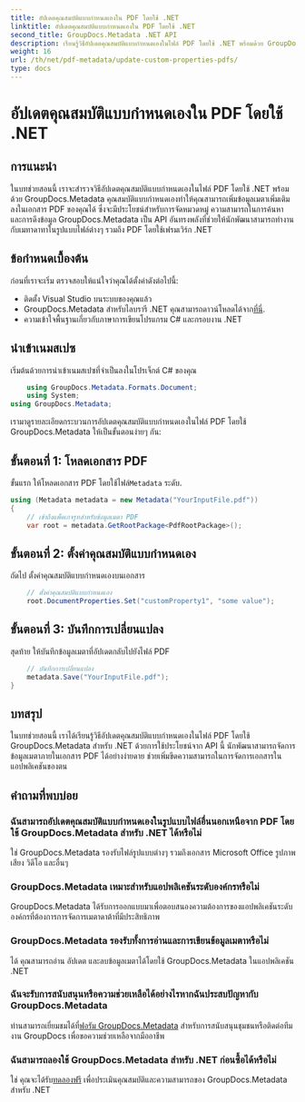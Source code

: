 ```yaml
---
title: อัปเดตคุณสมบัติแบบกำหนดเองใน PDF โดยใช้ .NET
linktitle: อัปเดตคุณสมบัติแบบกำหนดเองใน PDF โดยใช้ .NET
second_title: GroupDocs.Metadata .NET API
description: เรียนรู้วิธีอัปเดตคุณสมบัติแบบกำหนดเองในไฟล์ PDF โดยใช้ .NET พร้อมด้วย GroupDocs.Metadata ขั้นตอนง่ายๆ สำหรับการจัดการข้อมูลเมตา PDF อย่างมีประสิทธิภาพ
weight: 16
url: /th/net/pdf-metadata/update-custom-properties-pdfs/
type: docs
---
```

# อัปเดตคุณสมบัติแบบกำหนดเองใน PDF โดยใช้ .NET

## การแนะนำ
ในบทช่วยสอนนี้ เราจะสำรวจวิธีอัปเดตคุณสมบัติแบบกำหนดเองในไฟล์ PDF โดยใช้ .NET พร้อมด้วย GroupDocs.Metadata คุณสมบัติแบบกำหนดเองทำให้คุณสามารถเพิ่มข้อมูลเมตาเพิ่มเติมลงในเอกสาร PDF ของคุณได้ ซึ่งจะมีประโยชน์สำหรับการจัดหมวดหมู่ ความสามารถในการค้นหา และการดึงข้อมูล GroupDocs.Metadata เป็น API อันทรงพลังที่ช่วยให้นักพัฒนาสามารถทำงานกับเมทาดาทาในรูปแบบไฟล์ต่างๆ รวมถึง PDF โดยใช้เฟรมเวิร์ก .NET
## ข้อกำหนดเบื้องต้น
ก่อนที่เราจะเริ่ม ตรวจสอบให้แน่ใจว่าคุณได้ตั้งค่าดังต่อไปนี้:
- ติดตั้ง Visual Studio บนระบบของคุณแล้ว
-  GroupDocs.Metadata สำหรับไลบรารี .NET คุณสามารถดาวน์โหลดได้จาก[ที่นี่](https://releases.groupdocs.com/metadata/net/).
- ความเข้าใจพื้นฐานเกี่ยวกับภาษาการเขียนโปรแกรม C# และกรอบงาน .NET

## นำเข้าเนมสเปซ
เริ่มต้นด้วยการนำเข้าเนมสเปซที่จำเป็นลงในโปรเจ็กต์ C# ของคุณ
```csharp
    using GroupDocs.Metadata.Formats.Document;
    using System;
using GroupDocs.Metadata;
```

เรามาดูรายละเอียดกระบวนการอัปเดตคุณสมบัติแบบกำหนดเองในไฟล์ PDF โดยใช้ GroupDocs.Metadata ให้เป็นขั้นตอนง่ายๆ กัน:
## ขั้นตอนที่ 1: โหลดเอกสาร PDF
 ขั้นแรก ให้โหลดเอกสาร PDF โดยใช้ไฟล์`Metadata` ระดับ.
```csharp
using (Metadata metadata = new Metadata("YourInputFile.pdf"))
{
    // เข้าถึงแพ็คเกจรูทสำหรับข้อมูลเมตา PDF
    var root = metadata.GetRootPackage<PdfRootPackage>();
```
## ขั้นตอนที่ 2: ตั้งค่าคุณสมบัติแบบกำหนดเอง
ถัดไป ตั้งค่าคุณสมบัติแบบกำหนดเองบนเอกสาร
```csharp
    // ตั้งค่าคุณสมบัติแบบกำหนดเอง
    root.DocumentProperties.Set("customProperty1", "some value");
```
## ขั้นตอนที่ 3: บันทึกการเปลี่ยนแปลง
สุดท้าย ให้บันทึกข้อมูลเมตาที่อัปเดตกลับไปยังไฟล์ PDF
```csharp
    // บันทึกการเปลี่ยนแปลง
    metadata.Save("YourInputFile.pdf");
}
```

## บทสรุป
ในบทช่วยสอนนี้ เราได้เรียนรู้วิธีอัปเดตคุณสมบัติแบบกำหนดเองในไฟล์ PDF โดยใช้ GroupDocs.Metadata สำหรับ .NET ด้วยการใช้ประโยชน์จาก API นี้ นักพัฒนาสามารถจัดการข้อมูลเมตาภายในเอกสาร PDF ได้อย่างง่ายดาย ช่วยเพิ่มขีดความสามารถในการจัดการเอกสารในแอปพลิเคชันของตน

## คำถามที่พบบ่อย
### ฉันสามารถอัปเดตคุณสมบัติแบบกำหนดเองในรูปแบบไฟล์อื่นนอกเหนือจาก PDF โดยใช้ GroupDocs.Metadata สำหรับ .NET ได้หรือไม่
ใช่ GroupDocs.Metadata รองรับไฟล์รูปแบบต่างๆ รวมถึงเอกสาร Microsoft Office รูปภาพ เสียง วิดีโอ และอื่นๆ
### GroupDocs.Metadata เหมาะสำหรับแอปพลิเคชันระดับองค์กรหรือไม่
GroupDocs.Metadata ได้รับการออกแบบมาเพื่อตอบสนองความต้องการของแอปพลิเคชันระดับองค์กรที่ต้องการการจัดการเมตาดาต้าที่มีประสิทธิภาพ
### GroupDocs.Metadata รองรับทั้งการอ่านและการเขียนข้อมูลเมตาหรือไม่
ได้ คุณสามารถอ่าน อัปเดต และลบข้อมูลเมตาได้โดยใช้ GroupDocs.Metadata ในแอปพลิเคชัน .NET
### ฉันจะรับการสนับสนุนหรือความช่วยเหลือได้อย่างไรหากฉันประสบปัญหากับ GroupDocs.Metadata
 ท่านสามารถเยี่ยมชมได้ที่[ฟอรัม GroupDocs.Metadata](https://forum.groupdocs.com/c/metadata/14) สำหรับการสนับสนุนชุมชนหรือติดต่อทีมงาน GroupDocs เพื่อขอความช่วยเหลือจากมืออาชีพ
### ฉันสามารถลองใช้ GroupDocs.Metadata สำหรับ .NET ก่อนซื้อได้หรือไม่
 ใช่ คุณจะได้รับ[ทดลองฟรี](https://releases.groupdocs.com/) เพื่อประเมินคุณสมบัติและความสามารถของ GroupDocs.Metadata สำหรับ .NET